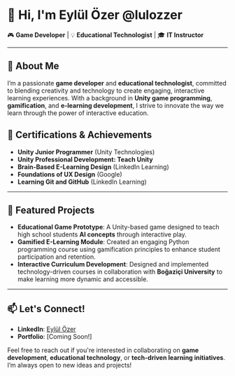 # 👋 Hi, I'm Eylül Özer  @lulozzer

🎮 **Game Developer** | 💡 **Educational Technologist** | 🎓 **IT Instructor**  

---

## 🚀 About Me  
I’m a passionate **game developer** and **educational technologist**, committed to blending creativity and technology to create engaging, interactive learning experiences. With a background in **Unity game programming**, **gamification**, and **e-learning development**, I strive to innovate the way we learn through the power of interactive education.  


## 🌟 Certifications & Achievements  
- **Unity Junior Programmer** (Unity Technologies)  
- **Unity Professional Development: Teach Unity**  
- **Brain-Based E-Learning Design** (LinkedIn Learning)  
- **Foundations of UX Design** (Google)  
- **Learning Git and GitHub** (LinkedIn Learning)  

---

## 📂 Featured Projects  
- **Educational Game Prototype**: A Unity-based game designed to teach high school students **AI concepts** through interactive play.  
- **Gamified E-Learning Module**: Created an engaging Python programming course using gamification principles to enhance student participation and retention.  
- **Interactive Curriculum Development**: Designed and implemented technology-driven courses in collaboration with **Boğaziçi University** to make learning more dynamic and accessible.  

---

## 📫 Let's Connect!  
- **LinkedIn**: [Eylül Özer](https://www.linkedin.com/in/eylulozer/)  
- **Portfolio**: [Coming Soon!]  


Feel free to reach out if you're interested in collaborating on **game development**, **educational technology**, or **tech-driven learning initiatives**. I’m always open to new ideas and projects!

